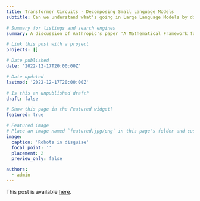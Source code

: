 ```yaml
---
title: Transformer Circuits - Decomposing Small Language Models
subtitle: Can we understand what's going in Large Language Models by dissecting small ones?

# Summary for listings and search engines
summary: A discussion of Anthropic's paper 'A Mathematical Framework for Transformer Circuits'.

# Link this post with a project
projects: []

# Date published
date: '2022-12-17T20:00:00Z'

# Date updated
lastmod: '2022-12-17T20:00:00Z'

# Is this an unpublished draft?
draft: false

# Show this page in the Featured widget?
featured: true

# Featured image
# Place an image named `featured.jpg/png` in this page's folder and customize its options here.
image:
  caption: 'Robots in disguise'
  focal_point: ''
  placement: 2
  preview_only: false

authors:
  - admin
---
```


This post is available [here](https://medium.com/@sheacardozo/transformer-circuits-decomposing-small-language-models-10f05c61dfd5).